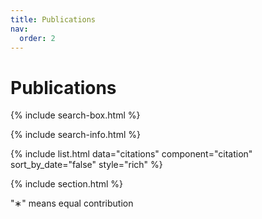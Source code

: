 ```yaml
---
title: Publications
nav:
  order: 2
---
```


# <i class="fas fa-microscope"></i>Publications

{% include search-box.html %}

{% include search-info.html %}

{% include list.html data="citations" component="citation" sort_by_date="false" style="rich" %}


{% include section.html %}

"∗" means equal contribution
